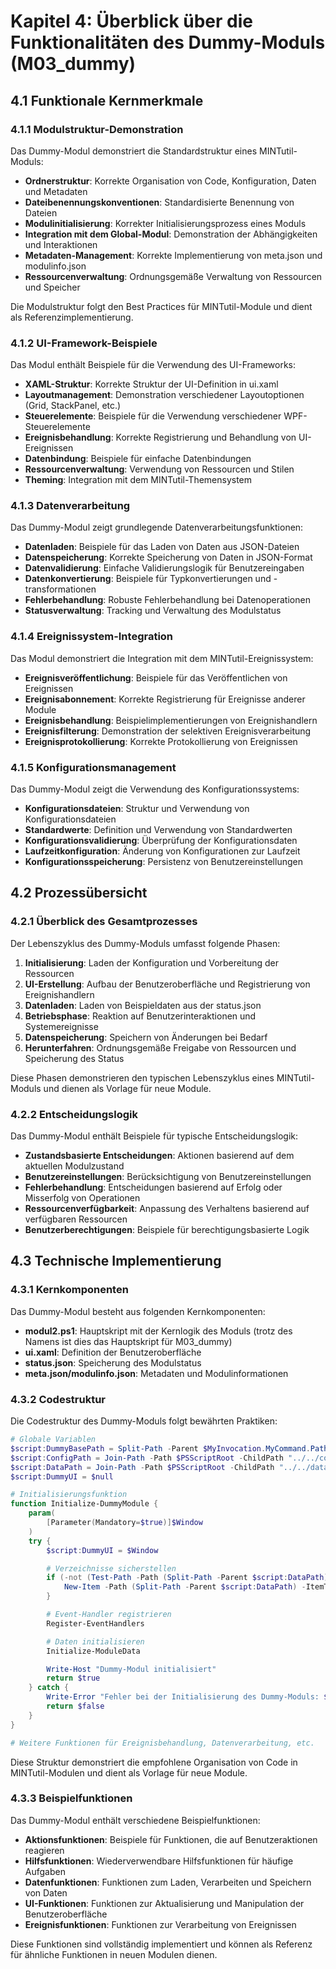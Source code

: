 # Kapitel 4: Überblick über die Funktionalitäten des Dummy-Moduls (M03_dummy)

## 4.1 Funktionale Kernmerkmale
### 4.1.1 Modulstruktur-Demonstration
Das Dummy-Modul demonstriert die Standardstruktur eines MINTutil-Moduls:
- **Ordnerstruktur**: Korrekte Organisation von Code, Konfiguration, Daten und Metadaten
- **Dateibenennungskonventionen**: Standardisierte Benennung von Dateien
- **Modulinitialisierung**: Korrekter Initialisierungsprozess eines Moduls
- **Integration mit dem Global-Modul**: Demonstration der Abhängigkeiten und Interaktionen
- **Metadaten-Management**: Korrekte Implementierung von meta.json und modulinfo.json
- **Ressourcenverwaltung**: Ordnungsgemäße Verwaltung von Ressourcen und Speicher

Die Modulstruktur folgt den Best Practices für MINTutil-Module und dient als Referenzimplementierung.

### 4.1.2 UI-Framework-Beispiele
Das Modul enthält Beispiele für die Verwendung des UI-Frameworks:
- **XAML-Struktur**: Korrekte Struktur der UI-Definition in ui.xaml
- **Layoutmanagement**: Demonstration verschiedener Layoutoptionen (Grid, StackPanel, etc.)
- **Steuerelemente**: Beispiele für die Verwendung verschiedener WPF-Steuerelemente
- **Ereignisbehandlung**: Korrekte Registrierung und Behandlung von UI-Ereignissen
- **Datenbindung**: Beispiele für einfache Datenbindungen
- **Ressourcenverwaltung**: Verwendung von Ressourcen und Stilen
- **Theming**: Integration mit dem MINTutil-Themensystem

### 4.1.3 Datenverarbeitung
Das Dummy-Modul zeigt grundlegende Datenverarbeitungsfunktionen:
- **Datenladen**: Beispiele für das Laden von Daten aus JSON-Dateien
- **Datenspeicherung**: Korrekte Speicherung von Daten in JSON-Format
- **Datenvalidierung**: Einfache Validierungslogik für Benutzereingaben
- **Datenkonvertierung**: Beispiele für Typkonvertierungen und -transformationen
- **Fehlerbehandlung**: Robuste Fehlerbehandlung bei Datenoperationen
- **Statusverwaltung**: Tracking und Verwaltung des Modulstatus

### 4.1.4 Ereignissystem-Integration
Das Modul demonstriert die Integration mit dem MINTutil-Ereignissystem:
- **Ereignisveröffentlichung**: Beispiele für das Veröffentlichen von Ereignissen
- **Ereignisabonnement**: Korrekte Registrierung für Ereignisse anderer Module
- **Ereignisbehandlung**: Beispielimplementierungen von Ereignishandlern
- **Ereignisfilterung**: Demonstration der selektiven Ereignisverarbeitung
- **Ereignisprotokollierung**: Korrekte Protokollierung von Ereignissen

### 4.1.5 Konfigurationsmanagement
Das Dummy-Modul zeigt die Verwendung des Konfigurationssystems:
- **Konfigurationsdateien**: Struktur und Verwendung von Konfigurationsdateien
- **Standardwerte**: Definition und Verwendung von Standardwerten
- **Konfigurationsvalidierung**: Überprüfung der Konfigurationsdaten
- **Laufzeitkonfiguration**: Änderung von Konfigurationen zur Laufzeit
- **Konfigurationsspeicherung**: Persistenz von Benutzereinstellungen

## 4.2 Prozessübersicht
### 4.2.1 Überblick des Gesamtprozesses
Der Lebenszyklus des Dummy-Moduls umfasst folgende Phasen:
1. **Initialisierung**: Laden der Konfiguration und Vorbereitung der Ressourcen
2. **UI-Erstellung**: Aufbau der Benutzeroberfläche und Registrierung von Ereignishandlern
3. **Datenladen**: Laden von Beispieldaten aus der status.json
4. **Betriebsphase**: Reaktion auf Benutzerinteraktionen und Systemereignisse
5. **Datenspeicherung**: Speichern von Änderungen bei Bedarf
6. **Herunterfahren**: Ordnungsgemäße Freigabe von Ressourcen und Speicherung des Status

Diese Phasen demonstrieren den typischen Lebenszyklus eines MINTutil-Moduls und dienen als Vorlage für neue Module.

### 4.2.2 Entscheidungslogik
Das Dummy-Modul enthält Beispiele für typische Entscheidungslogik:
- **Zustandsbasierte Entscheidungen**: Aktionen basierend auf dem aktuellen Modulzustand
- **Benutzereinstellungen**: Berücksichtigung von Benutzereinstellungen
- **Fehlerbehandlung**: Entscheidungen basierend auf Erfolg oder Misserfolg von Operationen
- **Ressourcenverfügbarkeit**: Anpassung des Verhaltens basierend auf verfügbaren Ressourcen
- **Benutzerberechtigungen**: Beispiele für berechtigungsbasierte Logik

## 4.3 Technische Implementierung
### 4.3.1 Kernkomponenten
Das Dummy-Modul besteht aus folgenden Kernkomponenten:
- **modul2.ps1**: Hauptskript mit der Kernlogik des Moduls (trotz des Namens ist dies das Hauptskript für M03_dummy)
- **ui.xaml**: Definition der Benutzeroberfläche
- **status.json**: Speicherung des Modulstatus
- **meta.json/modulinfo.json**: Metadaten und Modulinformationen

### 4.3.2 Codestruktur
Die Codestruktur des Dummy-Moduls folgt bewährten Praktiken:
```powershell
# Globale Variablen
$script:DummyBasePath = Split-Path -Parent $MyInvocation.MyCommand.Path
$script:ConfigPath = Join-Path -Path $PSScriptRoot -ChildPath "../../config/M03_dummy/config.json"
$script:DataPath = Join-Path -Path $PSScriptRoot -ChildPath "../../data/M03_dummy/status.json"
$script:DummyUI = $null

# Initialisierungsfunktion
function Initialize-DummyModule {
    param(
        [Parameter(Mandatory=$true)]$Window
    )
    try {
        $script:DummyUI = $Window

        # Verzeichnisse sicherstellen
        if (-not (Test-Path -Path (Split-Path -Parent $script:DataPath))) {
            New-Item -Path (Split-Path -Parent $script:DataPath) -ItemType Directory -Force | Out-Null
        }

        # Event-Handler registrieren
        Register-EventHandlers

        # Daten initialisieren
        Initialize-ModuleData

        Write-Host "Dummy-Modul initialisiert"
        return $true
    } catch {
        Write-Error "Fehler bei der Initialisierung des Dummy-Moduls: $_"
        return $false
    }
}

# Weitere Funktionen für Ereignisbehandlung, Datenverarbeitung, etc.
```

Diese Struktur demonstriert die empfohlene Organisation von Code in MINTutil-Modulen und dient als Vorlage für neue Module.

### 4.3.3 Beispielfunktionen
Das Dummy-Modul enthält verschiedene Beispielfunktionen:
- **Aktionsfunktionen**: Beispiele für Funktionen, die auf Benutzeraktionen reagieren
- **Hilfsfunktionen**: Wiederverwendbare Hilfsfunktionen für häufige Aufgaben
- **Datenfunktionen**: Funktionen zum Laden, Verarbeiten und Speichern von Daten
- **UI-Funktionen**: Funktionen zur Aktualisierung und Manipulation der Benutzeroberfläche
- **Ereignisfunktionen**: Funktionen zur Verarbeitung von Ereignissen

Diese Funktionen sind vollständig implementiert und können als Referenz für ähnliche Funktionen in neuen Modulen dienen.
